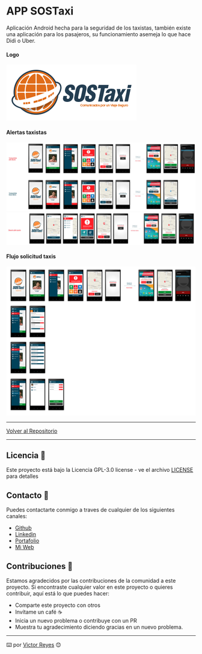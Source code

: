 # APP SOSTaxi
Aplicación Android hecha para la seguridad de los taxistas, también existe una aplicación para los pasajeros, su funcionamiento asemeja lo que hace Didi o Uber.

#### Logo
<img src='https://raw.githubusercontent.com/tenshi98/Trabajo_Imagenes/main/APP%20SOSTaxi/src/logo_hor.png' />

#### Alertas taxistas
<img src='https://raw.githubusercontent.com/tenshi98/Trabajo_Imagenes/main/APP%20SOSTaxi/src/img1.jpg' />
<img src='https://raw.githubusercontent.com/tenshi98/Trabajo_Imagenes/main/APP%20SOSTaxi/src/img2.jpg' />

#### Flujo solicitud taxis
<img src='https://raw.githubusercontent.com/tenshi98/Trabajo_Imagenes/main/APP%20SOSTaxi/src/apk_sostaxi notoficaciones.jpg' />

---

[Volver al Repositorio](https://github.com/tenshi98/Trabajo_Imagenes/)

---

## Licencia 📄
Este proyecto está bajo la Licencia GPL-3.0 license - ve el archivo [LICENSE](LICENSE) para detalles

## Contacto 📖
Puedes contactarte conmigo a traves de cualquier de los siguientes canales:
- [Github](https://github.com/tenshi98)
- [Linkedin](https://www.linkedin.com/in/victor-reyes-galvez/)
- [Portafolio](https://tenshi98.github.io/portafolio/)
- [Mi Web](https://web.digitalcreations.cl/)

## Contribuciones 🎁
Estamos agradecidos por las contribuciones de la comunidad a este proyecto. Si encontraste cualquier valor en este proyecto o quieres contribuir, aquí está lo que puedes hacer:

- Comparte este proyecto con otros
- Invítame un café ☕
- Inicia un nuevo problema o contribuye con un PR
- Muestra tu agradecimiento diciendo gracias en un nuevo problema.

---

⌨️ por [Victor Reyes](https://github.com/tenshi98) 😊